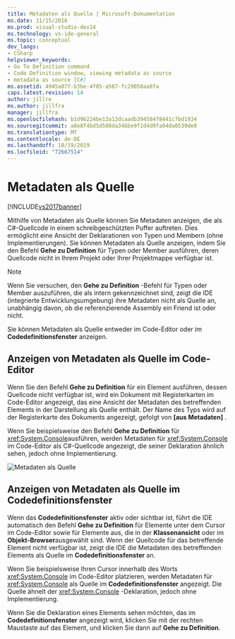 ```yaml
---
title: Metadaten als Quelle | Microsoft-Dokumentation
ms.date: 11/15/2016
ms.prod: visual-studio-dev14
ms.technology: vs-ide-general
ms.topic: conceptual
dev_langs:
- CSharp
helpviewer_keywords:
- Go To Definition command
- Code Definition window, viewing metadata as source
- metadata as source [C#]
ms.assetid: 4945a07f-b3be-4f05-a587-fc29058aa8fa
caps.latest.revision: 14
author: jillre
ms.author: jillfra
manager: jillfra
ms.openlocfilehash: b1d96224be13a12dcaadb394584f8441c7bd1934
ms.sourcegitcommit: a8e8f4bd5d508da34bbe9f2d4d9fa94da0539de0
ms.translationtype: MT
ms.contentlocale: de-DE
ms.lasthandoff: 10/19/2019
ms.locfileid: "72667514"
---
```

# <a name="metadata-as-source"></a>Metadaten als Quelle
[!INCLUDE[vs2017banner](../includes/vs2017banner.md)]

Mithilfe von Metadaten als Quelle können Sie Metadaten anzeigen, die als C#-Quellcode in einem schreibgeschützten Puffer auftreten. Dies ermöglicht eine Ansicht der Deklarationen von Typen und Membern (ohne Implementierungen). Sie können Metadaten als Quelle anzeigen, indem Sie den Befehl **Gehe zu Definition** für Typen oder Member ausführen, deren Quellcode nicht in Ihrem Projekt oder Ihrer Projektmappe verfügbar ist.

> [!NOTE]
> Wenn Sie versuchen, den **Gehe zu Definition** -Befehl für Typen oder Member auszuführen, die als intern gekennzeichnet sind, zeigt die IDE (integrierte Entwicklungsumgebung) ihre Metadaten nicht als Quelle an, unabhängig davon, ob die referenzierende Assembly ein Friend ist oder nicht.

 Sie können Metadaten als Quelle entweder im Code-Editor oder im **Codedefinitionsfenster** anzeigen.

## <a name="viewing-metadata-as-source-in-the-code-editor"></a>Anzeigen von Metadaten als Quelle im Code-Editor
 Wenn Sie den Befehl **Gehe zu Definition** für ein Element ausführen, dessen Quellcode nicht verfügbar ist, wird ein Dokument mit Registerkarten im Code-Editor angezeigt, das eine Ansicht der Metadaten des betreffenden Elements in der Darstellung als Quelle enthält. Der Name des Typs wird auf der Registerkarte des Dokuments angezeigt, gefolgt von **[aus Metadaten]** .

 Wenn Sie beispielsweise den Befehl **Gehe zu Definition** für <xref:System.Console>ausführen, werden Metadaten für <xref:System.Console> im Code-Editor als C#-Quellcode angezeigt, die seiner Deklaration ähnlich sehen, jedoch ohne Implementierung.

 ![Metadaten als Quelle](../csharp-ide/media/metadatasource.png "MetadataSource")

## <a name="viewing-metadata-as-source-in-the-code-definition-window"></a>Anzeigen von Metadaten als Quelle im Codedefinitionsfenster
 Wenn das **Codedefinitionsfenster** aktiv oder sichtbar ist, führt die IDE automatisch den Befehl **Gehe zu Definition** für Elemente unter dem Cursor im Code-Editor sowie für Elemente aus, die in der **Klassenansicht** oder im **Objekt-Browser**ausgewählt sind. Wenn der Quellcode für das betreffende Element nicht verfügbar ist, zeigt die IDE die Metadaten des betreffenden Elements als Quelle im **Codedefinitionsfenster** an.

 Wenn Sie beispielsweise Ihren Cursor innerhalb des Worts <xref:System.Console> im Code-Editor platzieren, werden Metadaten für <xref:System.Console> als Quelle im **Codedefinitionsfenster** angezeigt. Die Quelle ähnelt der <xref:System.Console> -Deklaration, jedoch ohne Implementierung.

 Wenn Sie die Deklaration eines Elements sehen möchten, das im **Codedefinitionsfenster** angezeigt wird, klicken Sie mit der rechten Maustaste auf das Element, und klicken Sie dann auf **Gehe zu Definition**.